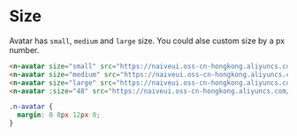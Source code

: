 # Size

Avatar has `small`, `medium` and `large` size. You could alse custom size by a px number.

```html
<n-avatar size="small" src="https://naiveui.oss-cn-hongkong.aliyuncs.com/07akioni.jpeg"/>
<n-avatar size="medium" src="https://naiveui.oss-cn-hongkong.aliyuncs.com/07akioni.jpeg"/>
<n-avatar size="large" src="https://naiveui.oss-cn-hongkong.aliyuncs.com/07akioni.jpeg"/>
<n-avatar :size="48" src="https://naiveui.oss-cn-hongkong.aliyuncs.com/07akioni.jpeg"/>
```

```css
.n-avatar {
  margin: 0 8px 12px 0;
}
```
